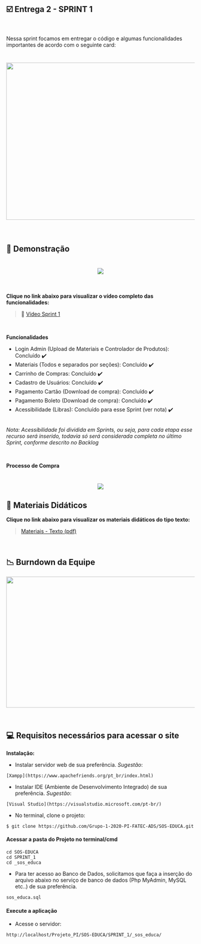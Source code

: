 ## :ballot_box_with_check: Entrega 2 - SPRINT 1

<br>

Nessa sprint focamos em entregar o código e algumas funcionalidades importantes de acordo com o seguinte card:
<h1 align="center"> <img src = "/Imagens Geral/card 1.png" width="710" height="420" /></h1>

<br>

## :mag_right: Demonstração 

<h1 align="center"> <img src = "/Imagens Geral/Entrega_1.gif"/></h1>

<br>

**Clique no link abaixo para visualizar o vídeo completo das funcionalidades:**  
> :movie_camera: [Vídeo Sprint 1](https://www.youtube.com/watch?v=_IczTG48Nj8&feature=youtu.be)

<br>

**Funcionalidades**

 * Login Admin (Upload de Materiais e Controlador de Produtos): Concluído :heavy_check_mark:
 * Materiais (Todos e separados por seções): Concluído :heavy_check_mark:
 * Carrinho de Compras: Concluído :heavy_check_mark:
 * Cadastro de Usuários: Concluído :heavy_check_mark:
 * Pagamento Cartão (Download de compra): Concluído :heavy_check_mark:
 * Pagamento Boleto (Download de compra): Concluído :heavy_check_mark:
 * Acessibilidade (Libras): Concluído para esse Sprint (ver nota) :heavy_check_mark: <br><br>
 
 _Nota: Acessibilidade foi dividida em Sprints, ou seja, para cada etapa esse recurso será inserido, todavia só será considerada completa no último Sprint, conforme descrito no Backlog_
 
<br>

**Processo de Compra**
<h1 align="center"> <img src = "/Imagens Geral/compra.png"/></h1>

## :notebook_with_decorative_cover: Materiais Didáticos

**Clique no link abaixo para visualizar os materiais didáticos do tipo texto:**  
> [Materiais - Texto (pdf)](https://github.com/Grupo-1-2020-PI-FATEC-ADS/SOS-EDUCA/tree/master/Materiais%20Did%C3%A1ticos/1-%20Textos)

<br>

## :chart_with_downwards_trend: Burndown da Equipe

<img src = "/Imagens Geral/burndown_3.png" width="2500" height="350"/></h1>

<br>

## :computer: Requisitos necessários para acessar o site


**Instalação:**


 - Instalar servidor web de sua preferência. _Sugestão_:

 ```
 [Xampp](https://www.apachefriends.org/pt_br/index.html)
 ```

 - Instalar IDE (Ambiente de Desenvolvimento Integrado) de sua preferência. _Sugestão_:

 ```
 [Visual Studio](https://visualstudio.microsoft.com/pt-br/)
 ```

 - No terminal, clone o projeto: 

 ```
 $ git clone https://github.com/Grupo-1-2020-PI-FATEC-ADS/SOS-EDUCA.git
 ```

#### Acessar a pasta do Projeto no terminal/cmd

 ```
 cd SOS-EDUCA
 cd SPRINT_1
 cd _sos_educa
 ```

 - Para ter acesso ao Banco de Dados, solicitamos que faça a inserção do arquivo abaixo no serviço de banco de dados (Php MyAdmin, MySQL etc..) de sua preferência.
 
 ```
 sos_educa.sql
 ```

#### Execute a aplicação

 - Acesse o servidor:

 ```
 http://localhost/Projeto_PI/SOS-EDUCA/SPRINT_1/_sos_educa/
 ```

